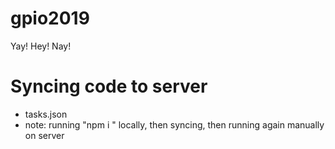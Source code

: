 # gpio2019

Yay!
Hey!
Nay!


# Syncing code to server
- tasks.json
- note: running "npm i <package>" locally, then syncing, then running again manually on server